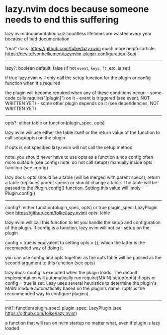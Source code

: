 # lazy.nvim docs because someone needs to end this suffering

lazy.nvim documentation cuz countless lifetimes are wasted every year because of bad documentation

"real" docs: https://github.com/folke/lazy.nvim
much more helpful article: https://dev.to/vonheikemen/lazynvim-plugin-configuration-3opi

----
lazy?: boolean
default: false (if not `event`, `keys`, `ft`, etc. is set)

if true lazy.nvim will only call the setup function for the plugin or config function when it's required

the plugin will become required when any of these conditions occur:
    - some code calls require("[plugin]") on it
    - event is triggered (see event, NOT WRITTEN YET)
    - some other plugin depends on it (see dependencies, NOT WRITTEN YET)

----
opts?: either table or function(plugin_spec, opts)

lazy.nvim will use either the table itself or the return value of the function to call setup(opts) on the plugin

if opts is not specified lazy.nvim will not call the setup method

note: you should never have to use opts as a function since config often more suitable (see config)
note: do not call setup() manually inside opts function (see config)

lazy docs: opts should be a table (will be merged with parent specs), return a table (replaces parent specs) or should change a table. The table will be passed to the Plugin.config() function. Setting this value will imply Plugin.config()

----
config?: either function(plugin_spec, opts) or true
    plugin_spec: LazyPlugin (see https://github.com/folke/lazy.nvim)
    opts: table

lazy.nvim will call this function to let you handle the setup and configuration of the plugin. If config is a function, lazy.nvim will not call setup on the plugin

config = true is equivalent to setting opts = {}, which the latter is the recomended way of doing it

you can use config and opts together as the opts table will be passed as the second argument to this function (see opts)

lazy docs: config is executed when the plugin loads. The default implementation will automatically run require(MAIN).setup(opts) if opts or config = true is set. Lazy uses several heuristics to determine the plugin's MAIN module automatically based on the plugin's name. (opts is the recommended way to configure plugins).

----
init?: function(plugin_spec)
    plugin_spec: LazyPlugin (see https://github.com/folke/lazy.nvim)

a function that will run on nvim startup no matter what, even if plugin is lazy loaded
